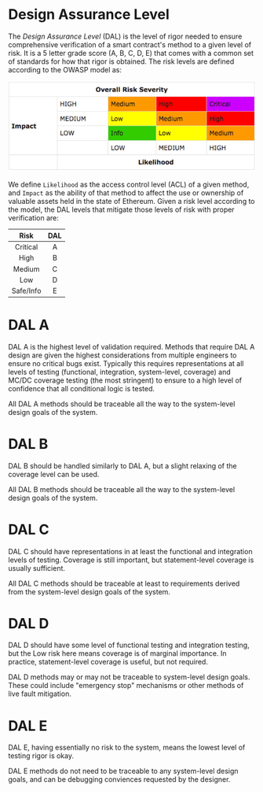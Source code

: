 # Design Assurance Level
The *Design Assurance Level* (DAL) is the level of rigor needed to ensure comprehensive
verification of a smart contract's method to a given level of risk.
It is a 5 letter grade score (A, B, C, D, E) that comes with a common set of standards
for how that rigor is obtained. The risk levels are defined according to the OWASP model as:

![Risk Rating](astp_risk_rating.png)

We define `Likelihood` as the access control level (ACL) of a given method,
and `Impact` as the ability of that method to affect the use or ownership of
valuable assets held in the state of Ethereum. Given a risk level according to the model,
the DAL levels that mitigate those levels of risk with proper verification are:

|   Risk    | DAL |
| :-------: | :-: |
| Critical  |  A  |
| High      |  B  |
| Medium    |  C  |
| Low       |  D  |
| Safe/Info |  E  |

# DAL A
DAL A is the highest level of validation required.
Methods that require DAL A design are given the highest considerations from multiple engineers
to ensure no critical bugs exist. Typically this requires representations at all levels of testing
(functional, integration, system-level, coverage) and MC/DC coverage testing (the most stringent)
to ensure to a high level of confidence that all conditional logic is tested.

All DAL A methods should be traceable all the way to the system-level design goals of the system.

# DAL B
DAL B should be handled similarly to DAL A, but a slight relaxing of the coverage level can be used.

All DAL B methods should be traceable all the way to the system-level design goals of the system.

# DAL C
DAL C should have representations in at least the functional and integration levels of testing.
Coverage is still important, but statement-level coverage is usually sufficient.

All DAL C methods should be traceable at least to requirements derived from the
system-level design goals of the system.

# DAL D
DAL D should have some level of functional testing and integration testing,
but the Low risk here means coverage is of marginal importance.
In practice, statement-level coverage is useful, but not required.

DAL D methods may or may not be traceable to system-level design goals.
These could include "emergency stop" mechanisms or other methods of live fault mitigation.

# DAL E
DAL E, having essentially no risk to the system, means the lowest level of testing rigor is okay.

DAL E methods do not need to be traceable to any system-level design goals,
and can be debugging conviences requested by the designer.
